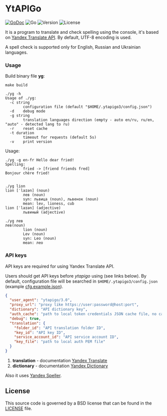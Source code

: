YtAPIGo
=======

[![GoDoc](https://godoc.org/github.com/z0rr0/ytapigo?status.svg)](https://godoc.org/github.com/z0rr0/ytapigo)
![Go](https://github.com/z0rr0/ytapigo/workflows/Go/badge.svg)
![Version](https://img.shields.io/github/tag/z0rr0/ytapigo.svg)
![License](https://img.shields.io/github/license/z0rr0/ytapigo.svg)

It is a program to translate and check spelling using the console,
it's based on [Yandex Translate API](https://cloud.yandex.com/en/docs/translate/).
By default, UTF-8 encoding is used.

A spell check is supported only for English, Russian and Ukrainian languages.

### Usage

Build binary file **yg**: 

```
make build

./yg -h
Usage of ./yg:
  -c string
        configuration file (default "$HOME/.ytapigo3/config.json")
  -d    debug mode
  -g string
        translation languages direction (empty - auto en/ru, ru/en, "auto" - detected lang to ru)
  -r    reset cache
  -t duration
        timeout for requests (default 5s)
  -v    print version
```


Usage:

```
./yg -g en-fr Hello dear fried!  
Spelling: 
        fried -> [friend friends fred]
Bonjour chère fried!


./yg lion
lion [ˈlaɪən] (noun)
        лев (noun)
        syn: львица (noun), львенок (noun)
        mean: lev, lioness, cub
lion [ˈlaɪən] (adjective)
        львиный (adjective)
        
./yg лев 
лев(noun)
        lion (noun)
        Lev (noun)
        syn: Leo (noun)
        mean: лео        
```

### API keys

API keys are required for using Yandex Translate API.

Users should get API keys before *ytapigo* using (see links below).
By default, configuration file will be searched in `$HOME/.ytapigo3/config.json`
(example [cfg.example.json](https://github.com/z0rr0/ytapigo/blob/master/cfg.example.json)).

```json
{
  "user_agent": "ytapigo/3.0",
  "proxy_url": "proxy like https://user:password@host:port",
  "dictionary": "API dictionary key",
  "auth_cache": "path to local token credentials JSON cache file, no cache if empty",
  "debug": true,
  "translation": {
    "folder_id": "API translation folder ID",
    "key_id": "API key ID",
    "service_account_id": "API service account ID",
    "key_file": "path to local auth PEM file"
  }
}
```

1. **translation** - documentation [Yandex Translate](https://cloud.yandex.com/en/docs/translate/)
2. **dictionary** - documentation [Yandex Dictionary](https://tech.yandex.com/dictionary/)

Also it uses [Yandex Speller](http://api.yandex.ru/speller/).

## License

This source code is governed by a BSD license 
that can be found in the [LICENSE](https://github.com/z0rr0/ytapigo/blob/master/LICENSE) file.
